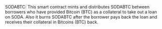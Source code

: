 SODABTC:
This smart contract mints and distributes SODABTC between borrowers who have provided Bitcoin (BTC) as a collateral to take out a loan on SODA. Also it burns SODABTC after the borrower pays back the loan and receives their collateral in Bitcoins (BTC) back.
